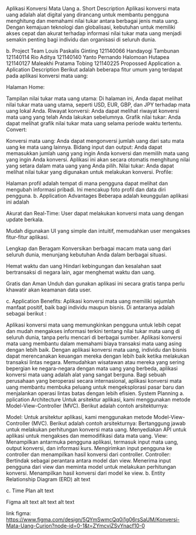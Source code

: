 Aplikasi Konversi Mata Uang
a. Short Description
Aplikasi konversi mata uang adalah alat digital yang dirancang untuk membantu pengguna menghitung dan memahami nilai tukar antara berbagai jenis mata uang. Dengan kemajuan teknologi dan globalisasi, kebutuhan untuk memiliki akses cepat dan akurat terhadap informasi nilai tukar mata uang menjadi semakin penting bagi individu dan organisasi di seluruh dunia.

b. Project Team
Louis Paskalis Ginting 121140066
Handayogi Tambunan 121140114
Rio Aditya 121140140
Yanto Pernando Halomoan Hutapea 121140127
Maleakhi Pratama Tobing 121140225
Propossed Application
a. Aplication Description
Berikut adalah beberapa fitur umum yang terdapat pada aplikasi konversi mata uang:

Halaman Home:

Tampilan nilai tukar mata uang utama: Di halaman ini, Anda dapat melihat nilai tukar mata uang utama, seperti USD, EUR, GBP, dan JPY terhadap mata uang lokal Anda.
Riwayat konversi: Anda dapat melihat riwayat konversi mata uang yang telah Anda lakukan sebelumnya.
Grafik nilai tukar: Anda dapat melihat grafik nilai tukar mata uang selama periode waktu tertentu.
Convert:

Konversi mata uang: Anda dapat mengonversi jumlah uang dari satu mata uang ke mata uang lainnya.
Bidang input dan output: Anda dapat memasukkan jumlah uang yang ingin Anda konversi dan memilih mata uang yang ingin Anda konversi. Aplikasi ini akan secara otomatis menghitung nilai yang setara dalam mata uang yang Anda pilih.
Nilai tukar: Anda dapat melihat nilai tukar yang digunakan untuk melakukan konversi.
Profile:

Halaman profil adalah tempat di mana pengguna dapat melihat dan mengubah informasi pribadi. Ini mencakup foto profil dan data diri pengguna.
b. Application Advantages
Beberapa adalah keunggulan aplikasi ini adalah

Akurat dan Real-Time: User dapat melakukan konversi mata uang dengan update berkala.

Mudah digunakan UI yang simple dan intuitif, memudahkan user mengakses fitur-fitur aplikasi.

Lengkap dan Beragam Konversikan berbagai macam mata uang dari seluruh dunia, menunjang kebutuhan Anda dalam berbagai situasi.

Hemat waktu dan uang Hindari kebingungan dan kesalahan saat bertransaksi di negara lain, agar menghemat waktu dan uang.

Gratis dan Aman Unduh dan gunakan aplikasi ini secara gratis tanpa perlu khawatir akan keamanan data user.

c. Application Benefits:
Aplikasi konversi mata uang memiliki sejumlah manfaat positif, baik bagi individu maupun bisnis. Di antaranya adalah sebagai berikut :

Aplikasi konversi mata uang memungkinkan pengguna untuk lebih cepat dan mudah mengakses informasi terkini tentang nilai tukar mata uang di seluruh dunia, tanpa perlu mencari di berbagai sumber.
Aplikasi konversi mata uang membantu dalam memahami biaya transaksi mata uang asing dengan lebih baik.
Dengan aplikasi konversi mata uang, individu dan bisnis dapat merencanakan keuangan mereka dengan lebih baik ketika melakukan transaksi lintas negara.
Memudahkan wisatawan atau mereka yang sering bepergian ke negara-negara dengan mata uang yang berbeda, aplikasi konversi mata uang adalah alat yang sangat berguna.
Bagi sebuah perusahaan yang beroperasi secara internasional, aplikasi konversi mata uang membantu membuka peluang untuk mengeksplorasi pasar baru dan menjalankan operasi lintas batas dengan lebih efisien.
System Planning
a. pplication Architecture
Untuk arsitektur aplikasi, kami menggunakan metode Model-View-Controller (MVC). Berikut adalah contoh arsitekturnya:

Model:
Untuk arsitektur aplikasi, kami menggunakan metode Model-View-Controller (MVC). Berikut adalah contoh arsitekturnya:
Bertanggung jawab untuk melakukan perhitungan konversi mata uang.
Menyediakan API untuk aplikasi untuk mengakses dan memodifikasi data mata uang.
View:
Menampilkan antarmuka pengguna aplikasi, termasuk input mata uang, output konversi, dan informasi kurs.
Mengirimkan input pengguna ke controller dan menampilkan hasil konversi dari controller.
Controller:
Bertindak sebagai perantara antara model dan view.
Menerima input pengguna dari view dan meminta model untuk melakukan perhitungan konversi.
Menampilkan hasil konversi dari model ke view.
b. Entity Relationship Diagram (ERD)
alt text

c. Time Plan
alt text

Figma
alt text alt text alt text

link figma: https://www.figma.com/design/5QYmSwmcQq0i1g06rsSaUM/Konversi-Mata-Uang-Curion?node-id=0-1&t=ZYmcviZSvYnacf10-0
